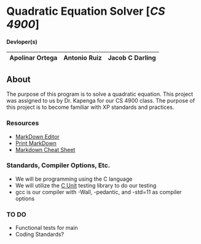 # Quadratic Equation Solver [*CS 4900*]
#### Devloper(s)
Apolinar Ortega | Antonio Ruiz | Jacob C Darling
 --- | --- | ---

## About
The purpose of this program is to solve a quadratic equation. This project was assigned to us by Dr. Kapenga for our CS 4900 class. The purpose of this project is to become familiar with XP standards and practices.

### Resources
 - [MarkDown Editor](https://dillinger.io/)
 - [Print MarkDown](https://gitprint.com/)
 - [Markdown Cheat Sheet](https://github.com/adam-p/markdown-here/wiki/Markdown-Cheatsheet)

### Standards, Compiler Options, Etc.
 - We will be programming using the C language
 - We will utilize the [C Unit](http://cunit.sourceforge.net/doc/introduction.html) testing library to do our testing
 - gcc is our compiler with -Wall, -pedantic, and -std=11 as compiler options

 ### TO DO 
 - Functional tests for main
 - Coding Standards?